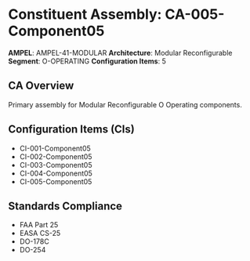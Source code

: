 # Constituent Assembly: CA-005-Component05

**AMPEL**: AMPEL-41-MODULAR
**Architecture**: Modular Reconfigurable
**Segment**: O-OPERATING
**Configuration Items**: 5

## CA Overview
Primary assembly for Modular Reconfigurable O Operating components.

## Configuration Items (CIs)
- CI-001-Component05
- CI-002-Component05
- CI-003-Component05
- CI-004-Component05
- CI-005-Component05

## Standards Compliance
- FAA Part 25
- EASA CS-25
- DO-178C
- DO-254
